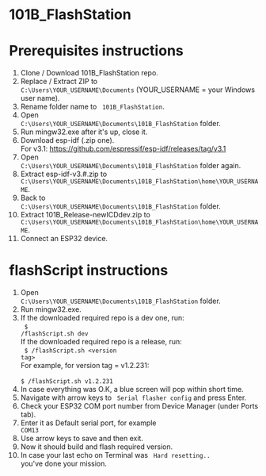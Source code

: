 # 101B_FlashStation

# Prerequisites instructions
1. Clone / Download 101B_FlashStation repo.
2. Replace / Extract ZIP to <code> C:\Users\YOUR_USERNAME\Documents</code> (YOUR_USERNAME = your Windows user name).
3. Rename folder name to <code> 101B_FlashStation</code>.
4. Open <code> C:\Users\YOUR_USERNAME\Documents\101B_FlashStation</code> folder.
5. Run mingw32.exe after it's up, close it.
6. Download esp-idf (.zip one).<br/><!--For v3.0: https://github.com/espressif/esp-idf/releases/tag/v3.0 <br/>-->For v3.1: https://github.com/espressif/esp-idf/releases/tag/v3.1
7. Open <code> C:\Users\YOUR_USERNAME\Documents\101B_FlashStation</code> folder again.
8. Extract esp-idf-v3.#.zip to <code> C:\Users\YOUR_USERNAME\Documents\101B_FlashStation\home\YOUR_USERNAME</code>.
9. Back to <code> C:\Users\YOUR_USERNAME\Documents\101B_FlashStation</code> folder.
10. Extract 101B_Release-newICDdev.zip to <code> C:\Users\YOUR_USERNAME\Documents\101B_FlashStation\home\YOUR_USERNAME</code>.
11. Connect an ESP32 device. <br/>

# flashScript instructions
1. Open <code> C:\Users\YOUR_USERNAME\Documents\101B_FlashStation</code> folder.
2. Run mingw32.exe.
3. If the downloaded required repo is a dev one, run:<br/>
 <code> $ /flashScript.sh dev</code><br/>
   If the downloaded required repo is a release, run:<br/>
 <code> $ /flashScript.sh \<version tag></code><br/>
   For example, for version tag = v1.2.231:<br/> 
 <code> $ /flashScript.sh v1.2.231</code><br/>
4. In case everything was O.K, a blue screen will pop within short time.<br/>
5. Navigate with arrow keys to <code> Serial flasher config</code> and press Enter.
6. Check your ESP32 COM port number from Device Manager (under Ports tab).
7. Enter it as Default serial port, for example <code> COM13</code>
8. Use arrow keys to save and then exit.
9. Now it should build and flash required version.
10. In case your last echo on Terminal was <code> Hard resetting.. </code> you've done your mission.
 
